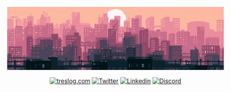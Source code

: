 <p align="center">
 <img alt="test" src="./city.gif"></a>
</p>

<p align="center">
 <a href="https://treslog.com" style="border-radius:5px;" target="_blank"><img alt="treslog.com" src="https://img.shields.io/badge/treslog.com-000000.svg?style=for-the-badge&logo=cloudflare&logoColor=%ce5842"></a>
      <a href="https://twitter.com/treslog" target="_blank"><img alt="Twitter" src="https://img.shields.io/badge/twitter-000000.svg?style=for-the-badge&logo=twitter&logoColor=%2CA5E0"></a>
      <a href="https://linkedin.com/in/tri" target="_blank"><img alt="Linkedin" src="https://img.shields.io/badge/linkedin-000000.svg?style=for-the-badge&logo=linkedin&logoColor=%2CA5E0"></a>
      <a href="https://discord.com" target="_blank"><img alt="Discord" src="https://img.shields.io/badge/tres%230013-000000.svg?style=for-the-badge&logo=discord&logoColor=white"></a>
</p>


